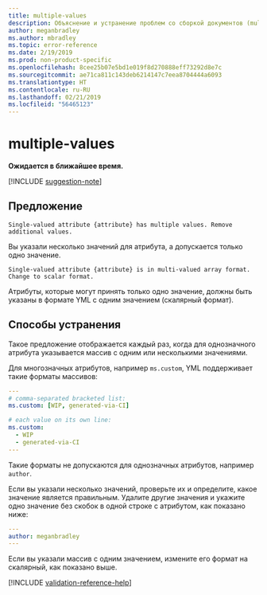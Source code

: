 ```yaml
---
title: multiple-values
description: Объяснение и устранение проблем со сборкой документов (multiple-values)
author: meganbradley
ms.author: mbradley
ms.topic: error-reference
ms.date: 2/19/2019
ms.prod: non-product-specific
ms.openlocfilehash: 8cee25b07e5bd1e019f8d270888eff73292d8e7c
ms.sourcegitcommit: ae71ca811c143deb6214147c7eea8704444a6093
ms.translationtype: HT
ms.contentlocale: ru-RU
ms.lasthandoff: 02/21/2019
ms.locfileid: "56465123"
---
```

# <a name="multiple-values"></a>multiple-values

**Ожидается в ближайшее время.**

[!INCLUDE [suggestion-note](includes/suggestion-note.md)]

## <a name="suggestion"></a>Предложение

`Single-valued attribute {attribute} has multiple values. Remove additional values.`

Вы указали несколько значений для атрибута, а допускается только одно значение.

`Single-valued attribute {attribute} is in multi-valued array format. Change to scalar format.`

Атрибуты, которые могут принять только одно значение, должны быть указаны в формате YML с одним значением (скалярный формат).

## <a name="resolution"></a>Способы устранения

Такое предложение отображается каждый раз, когда для однозначного атрибута указывается массив с одним или несколькими значениями.

Для многозначных атрибутов, например `ms.custom`, YML поддерживает такие форматы массивов:

```yml
---
# comma-separated bracketed list:
ms.custom: [WIP, generated-via-CI]

# each value on its own line:
ms.custom:
  - WIP
  - generated-via-CI
---
```

Такие форматы не допускаются для однозначных атрибутов, например `author`.

Если вы указали несколько значений, проверьте их и определите, какое значение является правильным. Удалите другие значения и укажите одно значение без скобок в одной строке с атрибутом, как показано ниже:

```yml
---
author: meganbradley
---
```

Если вы указали массив с одним значением, измените его формат на скалярный, как показано выше.

<!--make sure to add this file to your includes folder and verify the path-->
[!INCLUDE [validation-reference-help](includes/validation-reference-help.md)]
